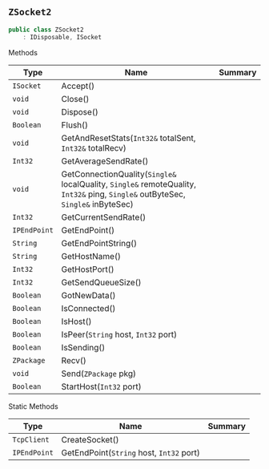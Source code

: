 ## `ZSocket2`

```csharp
public class ZSocket2
    : IDisposable, ISocket

```

Methods

| Type | Name | Summary | 
| --- | --- | --- | 
| `ISocket` | Accept() |  | 
| `void` | Close() |  | 
| `void` | Dispose() |  | 
| `Boolean` | Flush() |  | 
| `void` | GetAndResetStats(`Int32&` totalSent, `Int32&` totalRecv) |  | 
| `Int32` | GetAverageSendRate() |  | 
| `void` | GetConnectionQuality(`Single&` localQuality, `Single&` remoteQuality, `Int32&` ping, `Single&` outByteSec, `Single&` inByteSec) |  | 
| `Int32` | GetCurrentSendRate() |  | 
| `IPEndPoint` | GetEndPoint() |  | 
| `String` | GetEndPointString() |  | 
| `String` | GetHostName() |  | 
| `Int32` | GetHostPort() |  | 
| `Int32` | GetSendQueueSize() |  | 
| `Boolean` | GotNewData() |  | 
| `Boolean` | IsConnected() |  | 
| `Boolean` | IsHost() |  | 
| `Boolean` | IsPeer(`String` host, `Int32` port) |  | 
| `Boolean` | IsSending() |  | 
| `ZPackage` | Recv() |  | 
| `void` | Send(`ZPackage` pkg) |  | 
| `Boolean` | StartHost(`Int32` port) |  | 


Static Methods

| Type | Name | Summary | 
| --- | --- | --- | 
| `TcpClient` | CreateSocket() |  | 
| `IPEndPoint` | GetEndPoint(`String` host, `Int32` port) |  | 


